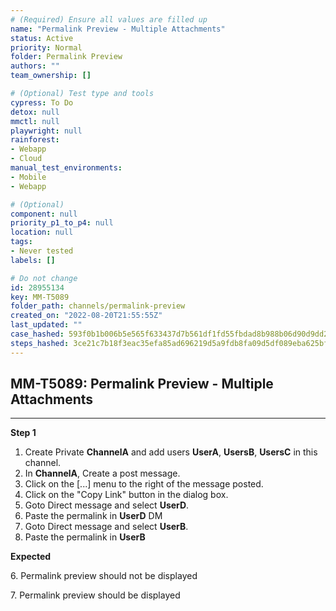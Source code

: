 ```yaml
---
# (Required) Ensure all values are filled up
name: "Permalink Preview - Multiple Attachments"
status: Active
priority: Normal
folder: Permalink Preview
authors: ""
team_ownership: []

# (Optional) Test type and tools
cypress: To Do
detox: null
mmctl: null
playwright: null
rainforest: 
- Webapp
- Cloud
manual_test_environments: 
- Mobile
- Webapp

# (Optional)
component: null
priority_p1_to_p4: null
location: null
tags: 
- Never tested
labels: []

# Do not change
id: 28955134
key: MM-T5089
folder_path: channels/permalink-preview
created_on: "2022-08-20T21:55:55Z"
last_updated: ""
case_hashed: 593f0b1b006b5e565f633437d7b561df1fd55fbdad8b988b06d90d9dd2c8624dc95a00d60b2ad82fe5b729313e9fc062
steps_hashed: 3ce21c7b18f3eac35efa85ad696219d5a9fdb8fa09d5df089eba625bf674a26780f96177d9cc5cb6c29174a87714d9e4
---
```


## MM-T5089: Permalink Preview - Multiple Attachments

---

**Step 1**

1. Create Private **ChannelA** and add users **UserA**, **UsersB**, **UsersC** in this channel.
2. In **ChannelA**, Create a post message.
3. Click on the \[...] menu to the right of the message posted.
4. Click on the "Copy Link" button in the dialog box.
5. Goto Direct message and select **UserD**.
6. Paste the permalink in **UserD** DM
7. Goto Direct message and select **UserB**.
8. Paste the permalink in **UserB**

**Expected**

6\. Permalink preview should not be displayed

7\. Permalink preview should be displayed
